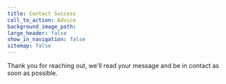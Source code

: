 ```yaml
---
title: Contact Success
call_to_action: Advice
background_image_path:
large_header: false
show_in_navigation: false
sitemap: false
---
```


Thank you for reaching out, we'll read your message and be in contact as soon as possible.
